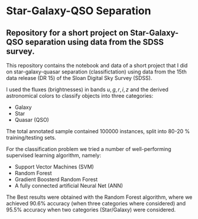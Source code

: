 # Star-Galaxy-QSO Separation

## Repository for a short project on Star-Galaxy-QSO separation using data from the SDSS survey.

This repository contains the notebook and data of a short project that I did on star-galaxy-quasar separation (classifictation)
using data from the 15th data release (DR 15) of the Sloan Digital Sky Survey (SDSS).


I used the fluxes (brightnesses) in bands $u,g,r,i,z$ and the derived astronomical colors to classify objects into three categories:

- Galaxy
- Star
- Quasar (QSO)

The total annotated sample contained 100000 instances, split into 80-20 \% training/testing sets.

For the classification problem we tried a number of well-performing supervised learning algorithm, namely:

- Support Vector Machines (SVM)
- Random Forest 
- Gradient Boosterd Random Forest
- A fully connected artificial Neural Net (ANN)

The Best results were obtained with the Random Forest algorithm, where we achieved $90.6 \%$ accuracy (when three categories where considered) and $95.5\%$ accuracy when two categories (Star/Galaxy) were considered.
